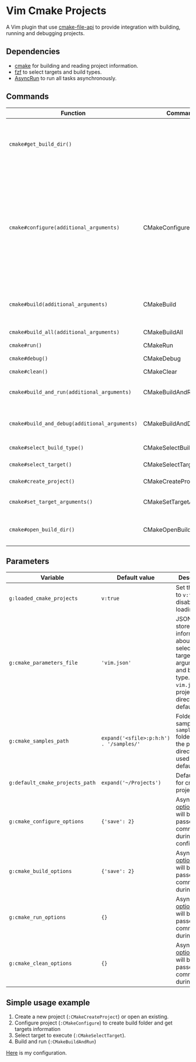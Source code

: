 # Vim Cmake Projects

A Vim plugin that use [cmake-file-api](https://cmake.org/cmake/help/latest/manual/cmake-file-api.7.html#codemodel-version-2) to provide integration with building, running and debugging projects.

## Dependencies

- [cmake](https://cmake.org) for building and reading project information.
- [fzf](https://github.com/junegunn/fzf) to select targets and build types.
- [AsyncRun](https://github.com/skywind3000/asyncrun.vim) to run all tasks asynchronously.

## Commands

| Function                                      | Command                 | Description                                                                                                                                                                                                                                                                                                             |
| --------------------------------------------- | ----------------------- | ----------------------------------------------------------------------------------------------------------------------------------------------------------------------------------------------------------------------------------------------------------------------------------------------------------------------- |
| `cmake#get_build_dir()`                       |                         | Returns current build directory. I would recommend to add `compile_commands.json` to AsyncRun [root marks](https://github.com/skywind3000/asyncrun.vim/wiki/Project-Root#config-root-markers). Can be useful for scripting.                                                                                                                                                                                                                                                           |
| `cmake#configure(additional_arguments)`       | CMakeConfigure          | Configure project. It uses `../<current directory name>-<build type>-build` as a build folder. It will also generate `compile_commands.json` and add it symlink to the project directory. You can pass additional arguments that will be passed to `cmake` command. For example, you can use `CMakeConfigure -G Ninja`. |
| `cmake#build(additional_arguments)`           | CMakeBuild              | Run compilation of the selected target. Can accept additional arguments as in `CMakeConfigure`.                                                                                                                                                                                                                         |
| `cmake#build_all(additional_arguments)`       | CMakeBuildAll           | Same as above, but will build all targets.                                                                                                                                                                                                                                                                              |
| `cmake#run()`                                 | CMakeRun                | Run selected target.                                                                                                                                                                                                                                                                                                    |
| `cmake#debug()`                               | CMakeDebug              | Run `:Termdebug` on selected target.                                                                                                                                                                                                                                                                                    |
| `cmake#clean()`                               | CMakeClear              | Execute `clear` target.                                                                                                                                                                                                                                                                                                 |
| `cmake#build_and_run(additional_arguments)`   | CMakeBuildAndRun        | Execute `CMakeBuild` and, if build successful, then `CMakeRun`.                                                                                                                                                                                                                                                         |
| `cmake#build_and_debug(additional_arguments)` | CMakeBuildAndDebug      | Execute `CMakeBuild` and, if build successful, then `CMakeDebug`.                                                                                                                                                                                                                                                       |  |
| `cmake#select_build_type()`                   | CMakeSelectBuildType    | Select build type (Release, Debug, etc.).                                                                                                                                                                                                                                                                               |
| `cmake#select_target()`                       | CMakeSelectTarget       | Select target for running / debugging.                                                                                                                                                                                                                                                                                  |
| `cmake#create_project()`                      | CMakeCreateProject      | Create new CMake project.                                                                                                                                                                                                                                                                                               |
| `cmake#set_target_arguments()`                | CMakeSetTargetArguments | Set arguments for running / debugging target.                                                                                                                                                                                                                                                                           |
| `cmake#open_build_dir()`                      | CMakeOpenBuildDir       | Open current build folder via `xdg-open` (Linux) or `start` (Windows).                                                                                                                                                                                                                                                  |

## Parameters

| Variable                        | Default value                           | Description                                                                                                                       |
| ------------------------------- | --------------------------------------- | --------------------------------------------------------------------------------------------------------------------------------- |
| `g:loaded_cmake_projects`       | `v:true`                                | Set this value to `v:false` to disable plugin loading.                                                                            |
| `g:cmake_parameters_file`       | `'vim.json'`                            | JSON file to store information about selected target, run arguments and build type. `vim.json` (in project directory) by default. |
| `g:cmake_samples_path`          | `expand('<sfile>:p:h:h') . '/samples/'` | Folder with samples. `samples` folder from the plugin directory is used by default.                                               |
| `g:default_cmake_projects_path` | `expand('~/Projects')`                  | Default folder for creating project.                                                                                              |
| `g:cmake_configure_options`     | `{'save': 2}`                           | AsyncRun [options](https://github.com/skywind3000/asyncrun.vim#manual) that will be passed to the command during configuration.   |
| `g:cmake_build_options`         | `{'save': 2}`                           | AsyncRun [options](https://github.com/skywind3000/asyncrun.vim#manual) that will be passed to the command during build.           |
| `g:cmake_run_options`           | `{}`                                    | AsyncRun [options](https://github.com/skywind3000/asyncrun.vim#manual) that will be passed to the command during run.             |
| `g:cmake_clean_options`         | `{}`                                    | AsyncRun [options](https://github.com/skywind3000/asyncrun.vim#manual) that will be passed to the command during clean.           |

## Simple usage example

1. Create a new project (`:CMakeCreateProject`) or open an existing.
2. Configure project (`:CMakeConfigure`) to create build folder and get targets information
3. Select target to execute (`:CMakeSelectTarget`).
4. Build and run (`:CMakeBuildAndRun`)

[Here](https://github.com/Shatur95/neovim-config/blob/master/plugin/vim-cmake-projects.vim) is my configuration.
